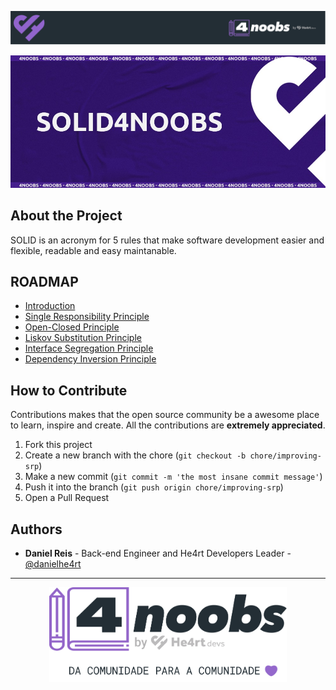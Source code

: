 <!-- Logo 4noobs -->

<p style="text-align: center">
  <a href="https://github.com/he4rt/4noobs" target="_blank">
    <img src="../.github/header_4noobs.svg" alt="Repository Header">
  </a>
</p>

<!-- Title -->

<div style="text-align: center">
  <img src="../.github/roxo.jpg" alt="Imagem da linguagem">
</div>
    
 <!-- ABOUT THE PROJECT -->

## About the Project
SOLID is an acronym for 5 rules that make software development easier and flexible, readable and easy maintanable. 

<!-- ROADMAP OF PROJECT -->

## ROADMAP
- [Introduction](docs/0-introduction.md)
- [Single Responsibility Principle](docs/1-srp.md)
- [Open-Closed Principle](docs/2-ocp.md)
- [Liskov Substitution Principle](docs/3-lsp.md)
- [Interface Segregation Principle](docs/4-isp.md)
- [Dependency Inversion Principle](docs/5-dip.md)

  
<!-- CONTRIBUTING -->

## How to Contribute

Contributions makes that the open source community be a awesome place to learn, inspire and create. All the contributions
are **extremely appreciated**.

1. Fork this project
2. Create a new branch with the chore (`git checkout -b chore/improving-srp`)
3. Make a new commit (`git commit -m 'the most insane commit message'`)
4. Push it into the branch (`git push origin chore/improving-srp`)
5. Open a Pull Request

## Authors

- **Daniel Reis** - Back-end Engineer and He4rt Developers Leader - [@danielhe4rt](https://twitter.com/danielhe4rt)

---

<p style="text-align: center">
  <a href="https://github.com/he4rt/4noobs" target="_blank">
    <img src="../.github/footer_4noobs.svg" width="380">
  </a>
</p>

